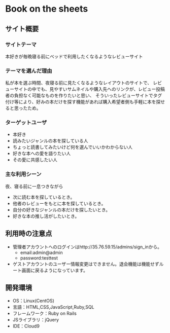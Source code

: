 # Book on the sheets

## サイト概要
### サイトテーマ
本好きが毎晩寝る前にベッドで利用したくなるようなレビューサイト

### テーマを選んだ理由
私が本を選ぶ時間、夜寝る前に見たくなるようなレイアウトのサイトで、
レビューサイトの中でも、見やすいサムネイルや購入先へのリンクが、レビュー投稿者の負担なく可能なものを作りたいと思い、
そういったレビューサイトでタグ付け等により、好みの本だけを探す機能があれば購入希望者側も手軽に本を探せると思ったため。

### ターゲットユーザ
- 本好き
- 読みたいジャンルの本を探している人
- ちょっと読書してみたいけど何を選んでいいかわからない人
- 好きな本への愛を語りたい人
- その愛に共感したい人

### 主な利用シーン
夜、寝る前に一息つきながら
- 次に読む本を探しているとき。
- 他者のレビューをもとに本を探しているとき。
- 自分の好きなジャンルの本だけを探したいとき。
- 好きな本の推し活がしたいとき。

## 利用時の注意点
- 管理者アカウントへのログインはhttp://35.76.59.15/admins/sign_inから。
    - email:admin@admin
    - password:testtest
- ゲストアカウントのユーザー情報変更はできません。退会機能は機能せずルート画面に戻るようになっています。


## 開発環境
- OS：Linux(CentOS)
- 言語：HTML,CSS,JavaScript,Ruby,SQL
- フレームワーク：Ruby on Rails
- JSライブラリ：jQuery
- IDE：Cloud9
